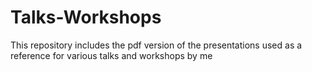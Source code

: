 # Talks-Workshops

This repository includes the pdf version of the presentations used as a reference for various talks and workshops by me
